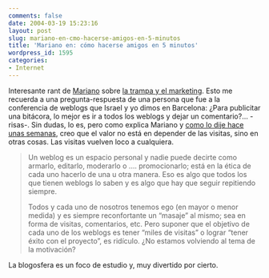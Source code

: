 ```yaml
---
comments: false
date: 2004-03-19 15:23:16
layout: post
slug: mariano-en-cmo-hacerse-amigos-en-5-minutos
title: 'Mariano en: cómo hacerse amigos en 5 minutos'
wordpress_id: 1595
categories:
- Internet
---
```


Interesante rant de [Mariano](http://www.uberbin.net) sobre [la trampa y el marketing](http://www.uberbin.net/archivos/000856.php). Esto me recuerda a una pregunta-respuesta de una persona que fue a la conferencia de weblogs que Israel y yo dimos en Barcelona: ¿Para publicitar una bitácora, lo mejor es ir a todos los weblogs y dejar un comentario?… -risas-. Sin dudas, lo es, pero como explica Mariano y [como lo dije hace unas semanas](/archivos/categorias/anuncios_de_minid/por_que_han_desaparecido_las_urls_de_los_comentarios.php), creo que el valor no está en depender de las visitas, sino en otras cosas. Las visitas vuelven loco a cualquiera.





> Un weblog es un espacio personal y nadie puede decirte como armarlo, editarlo, moderarlo o …. promocionarlo; está en la ética de cada uno hacerlo de una u otra manera. Eso es algo que todos los que tienen weblogs lo saben y es algo que hay que seguir repitiendo siempre.
> 
> Todos y cada uno de nosotros tenemos ego (en mayor o menor medida) y es siempre reconfortante un “masaje” al mismo; sea en forma de visitas, comentarios, etc. Pero suponer que el objetivo de cada uno de los weblogs es tener “miles de visitas” o lograr “tener éxito con el proyecto”, es ridículo. ¿No estamos volviendo al tema de la motivación?





La blogosfera es un foco de estudio y, muy divertido por cierto.




 
